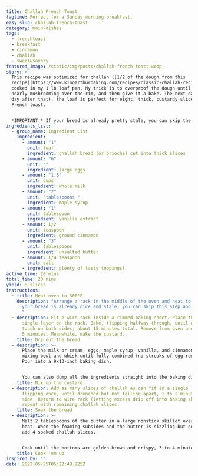```yaml
---
title: Challah French Toast
tagline: Perfect for a Sunday morning breakfast.
easy_slug: challah-french-toast
category: main-dishes
tags:
  - frenchtoast
  - breakfast
  - cinnamon
  - challah
  - sweet&savory
featured_image: /static/img/posts/challah-french-toast.webp
story: >-
  This recipe was optimized for challah ([1/2 of the dough from this
  recipe](https://www.kingarthurbaking.com/recipes/classic-challah-recipe))
  cooked in my 1 lb loaf pan. My trick is to overproof the dough until it's
  nearly mushrooming over the rim, and then give it a bake. The next day (or the
  day after that), the loaf is perfect for eight, thick, custardy slices of
  French toast. 


  *IMPORTANT:* If your bread is already pretty stale, you can skip the first two steps.
ingredients_list:
  - group_name: Ingredient List
    ingredient:
      - amount: "1"
        unit: loaf
        ingredient: challah bread (or brioche) cut into thick slices
      - amount: "6"
        unit: ""
        ingredient: large eggs
      - amount: "1.5"
        unit: cups
        ingredient: whole milk
      - amount: "2"
        unit: "tablespoons "
        ingredient: maple syrup
      - amount: "1"
        unit: tablespoon
        ingredient: vanilla extract
      - amount: 1/2
        unit: teaspoon
        ingredient: ground cinnamon
      - amount: "3"
        unit: tablespoons
        ingredient: unsalted butter
      - amount: 1/4 teaspoon
        unit: salt
      - ingredient: plenty of tasty toppings!
active_time: 20 mins
total_time: 20 mins
yield: 8 slices
instructions:
  - title: Heat oven to 300°F
    description: "Arrange a rack in the middle of the oven and heat to 300°F. If
      your bread is already nice and stale, you can skip this step and the next.
      "
  - description: Fit a wire rack inside a rimmed baking sheet. Place the bread in a
      single layer on the rack. Bake, flipping halfway through, until dry to the
      touch on both sides, about 15 minutes total. Remove from oven and let cool
      5 minutes. Meanwhile, make the custard.
    title: Dry out the bread
  - description: >-
      Place the milk or cream, eggs, maple syrup, vanilla, and cinnamon in a
      mixing bowl and whisk until fully combined (no streaks of egg remaining).
      Pour into a 9x13-inch baking dish.


      You can also dump all the ingredients straight into the baking dish, but it'll be more difficult to get a thorough mixing.
    title: Mix up the custard
  - description: Add as many slices of challah as can fit in a single layer. Soak,
      flipping once, until drenched but not falling apart, 1 to 2 minutes per
      side. Return to wire rack (letting excess drip off into baking sheet) and
      repeat with remaining challah slices.
    title: Soak the bread
  - description: >-
      Melt 2 tablespoons of the butter in a large nonstick skillet over medium
      heat. When the foaming subsides and the butter is sizzling but not brown,
      add 4 soaked challah slices.


      Cook until the bottoms are golden-brown and crispy, 3 to 4 minutes. Flip and cook until the second side is browned, about 3 minutes more. Add remaining 1 tablespoon butter to the pan in between batches, swirling as it melts to ensure it doesn’t burn. Serve warm with more maple syrup.
    title: Cook 'em up
inspired_by: ""
date: 2022-05-25T05:22:49.225Z
---
```

